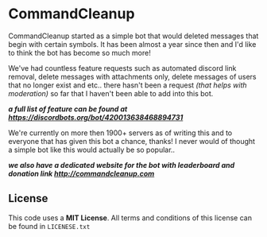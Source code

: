 # CommandCleanup
CommandCleanup started as a simple bot that would deleted messages that begin with certain symbols.
It has been almost a year since then and I'd like to think the bot has become so much more!

We've had countless feature requests such as automated discord link removal, delete messages with attachments only, delete messages of users that no longer exist and etc.. there hasn't been a request *(that helps with moderation)* so far that I haven't been able to add into this bot. 

***a full list of feature can be found at https://discordbots.org/bot/420013638468894731***

We're currently on more then 1900+ servers as of writing this and to everyone that has given this bot a chance, thanks!
I never would of thought a simple bot like this would actually be so popular..

***we also have a dedicated website for the bot with leaderboard and donation link http://commandcleanup.com***

## License
This code uses a **MIT License**. All terms and conditions of this license can be found in `LICENESE.txt`
